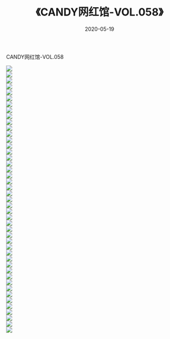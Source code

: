 ﻿---
layout: post
title:  《CANDY网红馆-VOL.058》
date:   2020-05-19
img: http://img.660000.xyz/Sharelink/网络美图/2020/CANDY网红馆-VOL.058/000.jpg
categories: [美女, 清纯, 唯美]
---

CANDY网红馆-VOL.058

  ![](http://img.660000.xyz/Sharelink/网络美图/2020/CANDY网红馆-VOL.058/001.jpg) <br> ![](http://img.660000.xyz/Sharelink/网络美图/2020/CANDY网红馆-VOL.058/002.jpg) <br> ![](http://img.660000.xyz/Sharelink/网络美图/2020/CANDY网红馆-VOL.058/003.jpg) <br> ![](http://img.660000.xyz/Sharelink/网络美图/2020/CANDY网红馆-VOL.058/004.jpg) <br> ![](http://img.660000.xyz/Sharelink/网络美图/2020/CANDY网红馆-VOL.058/005.jpg) <br> ![](http://img.660000.xyz/Sharelink/网络美图/2020/CANDY网红馆-VOL.058/006.jpg) <br> ![](http://img.660000.xyz/Sharelink/网络美图/2020/CANDY网红馆-VOL.058/007.jpg) <br> ![](http://img.660000.xyz/Sharelink/网络美图/2020/CANDY网红馆-VOL.058/008.jpg) <br> ![](http://img.660000.xyz/Sharelink/网络美图/2020/CANDY网红馆-VOL.058/009.jpg) <br> ![](http://img.660000.xyz/Sharelink/网络美图/2020/CANDY网红馆-VOL.058/010.jpg) <br> ![](http://img.660000.xyz/Sharelink/网络美图/2020/CANDY网红馆-VOL.058/011.jpg) <br> ![](http://img.660000.xyz/Sharelink/网络美图/2020/CANDY网红馆-VOL.058/012.jpg) <br> ![](http://img.660000.xyz/Sharelink/网络美图/2020/CANDY网红馆-VOL.058/013.jpg) <br> ![](http://img.660000.xyz/Sharelink/网络美图/2020/CANDY网红馆-VOL.058/014.jpg) <br> ![](http://img.660000.xyz/Sharelink/网络美图/2020/CANDY网红馆-VOL.058/015.jpg) <br> ![](http://img.660000.xyz/Sharelink/网络美图/2020/CANDY网红馆-VOL.058/016.jpg) <br> ![](http://img.660000.xyz/Sharelink/网络美图/2020/CANDY网红馆-VOL.058/017.jpg) <br> ![](http://img.660000.xyz/Sharelink/网络美图/2020/CANDY网红馆-VOL.058/018.jpg) <br> ![](http://img.660000.xyz/Sharelink/网络美图/2020/CANDY网红馆-VOL.058/019.jpg) <br> ![](http://img.660000.xyz/Sharelink/网络美图/2020/CANDY网红馆-VOL.058/020.jpg) <br> ![](http://img.660000.xyz/Sharelink/网络美图/2020/CANDY网红馆-VOL.058/021.jpg) <br> ![](http://img.660000.xyz/Sharelink/网络美图/2020/CANDY网红馆-VOL.058/022.jpg) <br> ![](http://img.660000.xyz/Sharelink/网络美图/2020/CANDY网红馆-VOL.058/023.jpg) <br> ![](http://img.660000.xyz/Sharelink/网络美图/2020/CANDY网红馆-VOL.058/024.jpg) <br> ![](http://img.660000.xyz/Sharelink/网络美图/2020/CANDY网红馆-VOL.058/025.jpg) <br> ![](http://img.660000.xyz/Sharelink/网络美图/2020/CANDY网红馆-VOL.058/026.jpg) <br> ![](http://img.660000.xyz/Sharelink/网络美图/2020/CANDY网红馆-VOL.058/027.jpg) <br> ![](http://img.660000.xyz/Sharelink/网络美图/2020/CANDY网红馆-VOL.058/028.jpg) <br> ![](http://img.660000.xyz/Sharelink/网络美图/2020/CANDY网红馆-VOL.058/029.jpg) <br> ![](http://img.660000.xyz/Sharelink/网络美图/2020/CANDY网红馆-VOL.058/030.jpg) <br> ![](http://img.660000.xyz/Sharelink/网络美图/2020/CANDY网红馆-VOL.058/031.jpg) <br> ![](http://img.660000.xyz/Sharelink/网络美图/2020/CANDY网红馆-VOL.058/032.jpg) <br> ![](http://img.660000.xyz/Sharelink/网络美图/2020/CANDY网红馆-VOL.058/033.jpg) <br> ![](http://img.660000.xyz/Sharelink/网络美图/2020/CANDY网红馆-VOL.058/034.jpg) <br> ![](http://img.660000.xyz/Sharelink/网络美图/2020/CANDY网红馆-VOL.058/035.jpg) <br> ![](http://img.660000.xyz/Sharelink/网络美图/2020/CANDY网红馆-VOL.058/036.jpg) <br> ![](http://img.660000.xyz/Sharelink/网络美图/2020/CANDY网红馆-VOL.058/037.jpg) <br> ![](http://img.660000.xyz/Sharelink/网络美图/2020/CANDY网红馆-VOL.058/038.jpg) <br> ![](http://img.660000.xyz/Sharelink/网络美图/2020/CANDY网红馆-VOL.058/039.jpg) <br> ![](http://img.660000.xyz/Sharelink/网络美图/2020/CANDY网红馆-VOL.058/040.jpg) <br> ![](http://img.660000.xyz/Sharelink/网络美图/2020/CANDY网红馆-VOL.058/041.jpg) <br> ![](http://img.660000.xyz/Sharelink/网络美图/2020/CANDY网红馆-VOL.058/042.jpg) <br> ![](http://img.660000.xyz/Sharelink/网络美图/2020/CANDY网红馆-VOL.058/043.jpg) <br> ![](http://img.660000.xyz/Sharelink/网络美图/2020/CANDY网红馆-VOL.058/044.jpg) <br> ![](http://img.660000.xyz/Sharelink/网络美图/2020/CANDY网红馆-VOL.058/045.jpg) <br>